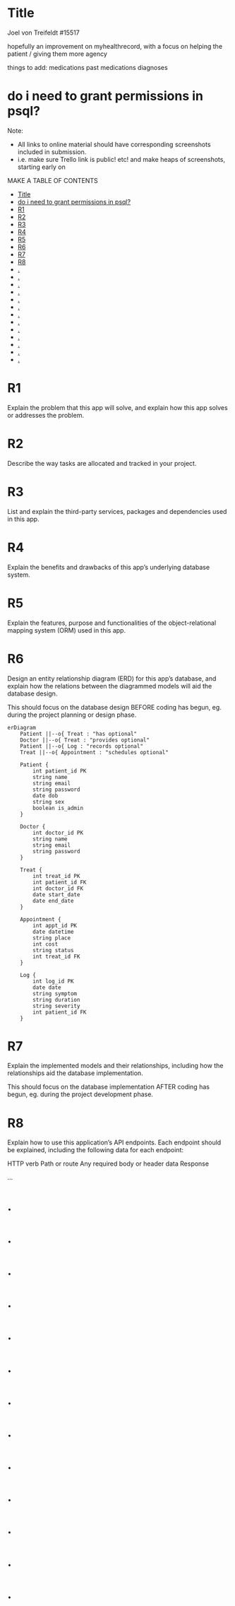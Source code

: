# Title

Joel von Treifeldt
#15517

hopefully an improvement on myhealthrecord, with a focus on helping the patient / giving them more agency

things to add:
medications
past medications
diagnoses


# do i need to grant permissions in psql?

Note:

- All links to online material should have corresponding screenshots included in submission.
- i.e. make sure Trello link is public! etc! and make heaps of screenshots, starting early on

MAKE A TABLE OF CONTENTS

- [Title](#title)
- [do i need to grant permissions in psql?](#do-i-need-to-grant-permissions-in-psql)
- [R1](#r1)
- [R2](#r2)
- [R3](#r3)
- [R4](#r4)
- [R5](#r5)
- [R6](#r6)
- [R7](#r7)
- [R8](#r8)
- [.](#)
- [.](#-1)
- [.](#-2)
- [.](#-3)
- [.](#-4)
- [.](#-5)
- [.](#-6)
- [.](#-7)
- [.](#-8)
- [.](#-9)
- [.](#-10)
- [.](#-11)
- [.](#-12)

# R1

Explain the problem that this app will solve, and explain how this app solves or addresses the problem.

# R2

Describe the way tasks are allocated and tracked in your project.

# R3

List and explain the third-party services, packages and dependencies used in this app.

# R4

Explain the benefits and drawbacks of this app’s underlying database system.

# R5

Explain the features, purpose and functionalities of the object-relational mapping system (ORM) used in this app.

# R6

Design an entity relationship diagram (ERD) for this app’s database, and explain how the relations between the diagrammed models will aid the database design.

This should focus on the database design BEFORE coding has begun, eg. during the project planning or design phase.

<!-- how to display mermaid diagram in markdown? -->
```
erDiagram
    Patient ||--o{ Treat : "has optional"
    Doctor ||--o{ Treat : "provides optional"
    Patient ||--o{ Log : "records optional"
    Treat ||--o{ Appointment : "schedules optional"

    Patient {
        int patient_id PK
        string name
        string email
        string password
        date dob
        string sex
        boolean is_admin
    }

    Doctor {
        int doctor_id PK
        string name
        string email
        string password
    }

    Treat {
        int treat_id PK
        int patient_id FK
        int doctor_id FK
        date start_date
        date end_date
    }

    Appointment {
        int appt_id PK
        date datetime
        string place
        int cost
        string status
        int treat_id FK
    }

    Log {
        int log_id PK
        date date
        string symptom
        string duration
        string severity
        int patient_id FK
    }
```

# R7

Explain the implemented models and their relationships, including how the relationships aid the database implementation.

This should focus on the database implementation AFTER coding has begun, eg. during the project development phase.

# R8

Explain how to use this application’s API endpoints. Each endpoint should be explained, including the following data for each endpoint:

HTTP verb
Path or route
Any required body or header data
Response

...

# .

<!-- CMP1001-6.2: JUSTIFIES the purpose and goal of the developed application.
6 to >5 pts
HD
Provides a DETAILED explanation about the problem being solved by the developed application AND about how the app addresses the problem, and DOES use any objective references or statistics to support their answer. -->

# .

<!-- CMP1001-2.3: DESCRIBES the way tasks are planned and tracked in the project.
6 to >5 pts
HD
Meets D, and includes proof of THOROUGH usage of specific task management tools THROUGH THE LENGTH OF THE PROJECT.

"Meets D" means disctinction. look at rubric table: F, P, C, D, HD -->

# .

<!-- CMP1001-1.2: DESCRIBES the third party services, packages or dependencies that are used in the developed application.
6 to >5 pts
HD
The description provided is DETAILED, and the description details ALL of the services, packages or dependencies that are used in the developed application. -->

# .

<!-- CMP1001-2.4: IDENTIFY AND DESCRIBE the benefits and drawbacks of a chosen database system.
6 to >5 pts
HD
Meets D, and describes benefits AND drawbacks to a thorough level of detail. -->

# .

<!-- CMP1001-1.3: EXPLAINS the features and functionalities of an object-relational mapping (ORM) system
6 to >5 pts
HD
Explains MULTIPLE features or functionalities of an ORM to a THOROUGH level of detail, supporting the explanation with AT LEAST ONE code example. -->

# .

<!-- PMG1003-2.1, PMG1003-7.3: EXPLAINS a plan for normalised database relations.
12 to >10 pts
HD
Meets D, and the explanation includes comparisons to how AT LEAST ONE model or relations would look in other levels of normalisation than the one shown in the ERD. -->

# .

<!-- CMP1001-7.2: DESCRIBES the project’s models in terms of the relationships they have with each other.
6 to >5 pts
HD
Meets D, and includes appropriate code examples supporting the descriptions. -->

# .

<!-- CMP1001-1.4: IDENTIFY AND DESCRIBE the application’s API endpoints.
6 to >5 pts
HD
Meets D, applied to ALL of the application’s API endpoints. -->

# .

<!-- PGM1003-2.2: IMPLEMENTS a normalised database design.
6 to >5 pts
HD
Meets D with no duplication and ideal model implementation. -->

# .

<!-- PGM1003-6.2: IMPLEMENTS a database design that appropriately addresses the requirements of the planned scenario.
6 to >5 pts
HD
Meets D and represents a highly optimised or normalised solution. -->

# .

<!-- PGM1003-4.1: IMPLEMENTS database queries that provide correct data for the given scenario.
6 to >5 pts
HD
Implements queries that provide ALL data needed for a working solution, and the queries are suitably complex and optimised. -->

# .

<!-- PGM1003-4.2: WRITES code comments that demonstrate how the queries implemented correctly represent the database structure.
6 to >5 pts
HD
ALL queries or model methods are commented to a THOROUGH level of detail, with reference to a style guide or comment style guide in the project documentation. -->

# .

<!-- PGM1003-5.2: IMPLEMENTS sanitization and validation techniques on user input to maintain data integrity
6 to >5 pts
HD
Validates ALL user input AND sanitises user input where relevant. -->
